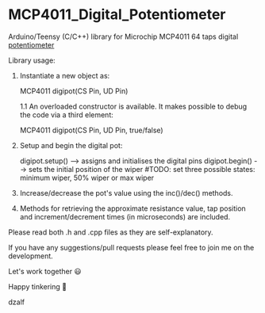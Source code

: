 # MCP4011_Digital_Potentiometer

Arduino/Teensy (C/C++) library for Microchip MCP4011 64 taps digital [potentiometer](http://ww1.microchip.com/downloads/en/DeviceDoc/20001978D.pdf)

Library usage:

1. Instantiate a new object as:

      MCP4011 digipot(CS Pin, UD Pin)
      
    1.1 An overloaded constructor is available. It makes possible to debug the code via a third element:
      
      MCP4011 digipot(CS Pin, UD Pin, true/false) 
      
2. Setup and begin the digital pot:
    
    digipot.setup() --> assigns and initialises the digital pins
    digipot.begin() --> sets the initial position of the wiper 
                        #TODO: set three possible states: minimum wiper, 50% wiper or max wiper
    
3. Increase/decrease the pot's value using the inc()/dec() methods.

4. Methods for retrieving the approximate resistance value, tap position and increment/decrement times (in microseconds) are included.

Please read both .h and .cpp files as they are self-explanatory.

If you have any suggestions/pull requests please feel free to join me on the development.

Let's work together :smiley:

Happy tinkering :beer:

dzalf
